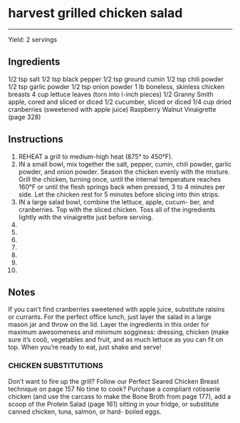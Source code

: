 # harvest grilled chicken salad
---
Yield: 2 servings

## Ingredients
1/2 tsp salt
1/2 tsp black pepper
1/2 tsp ground cumin
1/2 tsp chili powder
1/2 tsp garlic powder
1/2 tsp onion powder
1 lb boneless, skinless chicken
breasts
4 cup lettuce leaves (torn into
l-inch pieces)
1/2 Granny Smith apple, cored and
sliced or diced
1/2 cucumber, sliced or diced
1/4 cup dried cranberries (sweetened
with apple juice)
Raspberry Walnut Vinaigrette
(page 328)

## Instructions
1. REHEAT a grill to medium-high heat (875° to 450°F).
2. IN a small bowl, mix together the salt, pepper, cumin,
chili powder, garlic powder, and onion powder. Season the
chicken evenly with the mixture. Grill the chicken, turning
once, until the internal temperature reaches 160°F or until
the flesh springs back when pressed, 3 to 4 minutes per
side. Let the chicken rest for 5 minutes before slicing into
thin strips.
3. IN a large salad bowl, combine the lettuce, apple, cucum-
ber, and cranberries. Top with the sliced chicken. Toss all
of the ingredients lightly with the vinaigrette just before
serving.
4. 
5. 
6. 
7. 
8. 
9. 
10. 

## Notes
If you can’t find cranberries sweetened
with apple juice, substitute raisins or
currants. For the perfect office lunch,
just layer the salad in a large mason
jar and throw on the lid. Layer the
ingredients in this order for maximum
awesomeness and minimum sogginess:
dressing, chicken (make sure it’s cool),
vegetables and fruit, and as much lettuce
as you can fit on top. When you’re
ready to eat, just shake and serve!

### CHICKEN SUBSTITUTIONS 
Don’t want to fire up the grill?
Follow our Perfect Seared Chicken Breast technique on page
157 No time to cook? Purchase a compliant rotisserie chicken
(and use the carcass to make the Bone Broth from page 177),
add a scoop of the Protein Salad (page 161) sitting in your
fridge, or substitute canned chicken, tuna, salmon, or hard-
boiled eggs.
